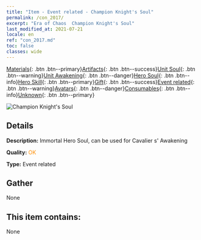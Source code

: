 ```yaml
---
title: "Item - Event related - Champion Knight's Soul"
permalink: /con_2017/
excerpt: "Era of Chaos  Champion Knight's Soul"
last_modified_at: 2021-07-21
locale: en
ref: "con_2017.md"
toc: false
classes: wide
---
```

 [Materials](/Items/){: .btn .btn--primary}[Artifacts](/Items/Artifacts/){: .btn .btn--success}[Unit Soul](/Items/UnitSoul/){: .btn .btn--warning}[Unit Awakening](/Items/UnitAwakening/){: .btn .btn--danger}[Hero Soul](/Items/HeroSoul/){: .btn .btn--info}[Hero Skill](/Items/HeroSkill/){: .btn .btn--primary}[Gift](/Items/Gift/){: .btn .btn--success}[Event related](/Items/Events/){: .btn .btn--warning}[Avatars](/Items/Avatars/){: .btn .btn--danger}[Consumables](/Items/Consumables/){: .btn .btn--info}[Unknown](/Items/Unknown/){: .btn .btn--primary}

 ![Champion Knight's Soul](/images/t/juexing_106.jpg)

## Details
 **Description:** Immortal Hero Soul, can be used for Cavalier s' Awakening

 **Quality:** <span style="color: #FF8C00">OK</span>

 **Type:** Event related

## Gather

  None

## This item contains:

  None

